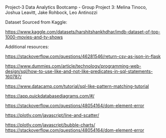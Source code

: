 Project-3
Data Analytics Bootcamp - Group Project 3: Melina Tinoco, Joshua Leavitt, Jake Rohbock, Leo Antinozzi

Dataset Sourced from Kaggle:

https://www.kaggle.com/datasets/harshitshankhdhar/imdb-dataset-of-top-1000-movies-and-tv-shows

Additional resources:

https://stackoverflow.com/questions/46281546/return-csv-as-json-in-flask

https://www.dummies.com/article/technology/programming-web-design/sql/how-to-use-like-and-not-like-predicates-in-sql-statements-160787/

https://www.datacamp.com/tutorial/sql-like-pattern-matching-tutorial

https://app.quickdatabasediagrams.com/#/


https://stackoverflow.com/questions/48054164/dom-element-error

https://plotly.com/javascript/line-and-scatter/

https://plotly.com/javascript/bubble-charts/
https://stackoverflow.com/questions/48054164/dom-element-error

